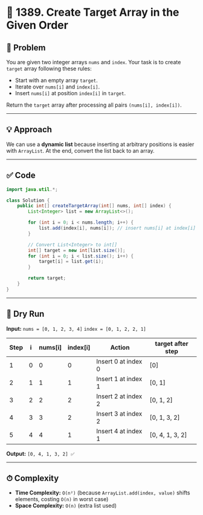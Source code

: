 

# 🎯 1389. Create Target Array in the Given Order

## 📌 Problem

You are given two integer arrays `nums` and `index`.
Your task is to create `target` array following these rules:

* Start with an empty array `target`.
* Iterate over `nums[i]` and `index[i]`.
* Insert `nums[i]` at position `index[i]` in `target`.

Return the `target` array after processing all pairs `(nums[i], index[i])`.

---

## 💡 Approach

We can use a **dynamic list** because inserting at arbitrary positions is easier with `ArrayList`.
At the end, convert the list back to an array.

---

## ✅ Code

```java
import java.util.*;

class Solution {
    public int[] createTargetArray(int[] nums, int[] index) {
        List<Integer> list = new ArrayList<>();

        for (int i = 0; i < nums.length; i++) {
            list.add(index[i], nums[i]); // insert nums[i] at index[i]
        }

        // Convert List<Integer> to int[]
        int[] target = new int[list.size()];
        for (int i = 0; i < list.size(); i++) {
            target[i] = list.get(i);
        }

        return target;
    }
}
```

---

## 🏃 Dry Run

**Input:**
`nums = [0, 1, 2, 3, 4]`
`index = [0, 1, 2, 2, 1]`

| Step | i | nums[i] | index[i] | Action              | target after step |
| ---- | - | ------- | -------- | ------------------- | ----------------- |
| 1    | 0 | 0       | 0        | Insert 0 at index 0 | [0]               |
| 2    | 1 | 1       | 1        | Insert 1 at index 1 | [0, 1]            |
| 3    | 2 | 2       | 2        | Insert 2 at index 2 | [0, 1, 2]         |
| 4    | 3 | 3       | 2        | Insert 3 at index 2 | [0, 1, 3, 2]      |
| 5    | 4 | 4       | 1        | Insert 4 at index 1 | [0, 4, 1, 3, 2]   |

**Output:**
`[0, 4, 1, 3, 2] ✅`

---

## ⏱ Complexity

* **Time Complexity:** `O(n²)` (because `ArrayList.add(index, value)` shifts elements, costing `O(n)` in worst case)
* **Space Complexity:** `O(n)` (extra list used)

